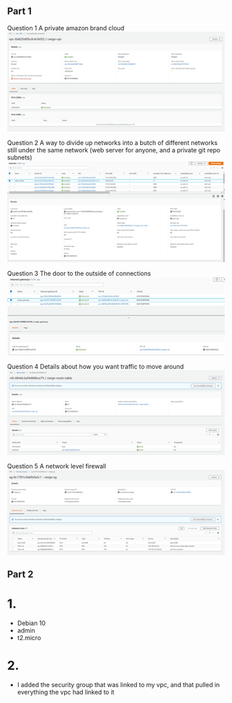 ## Part 1

Question 1
A private amazon brand cloud
![Question 1](question1.PNG)

Question 2
A way to divide up networks into a butch of different networks still under the same network (web server for anyone, and a private git repo subnets)
![Question 2](question2.PNG)

Question 3
The door to the outside of connections
![Question 3](question3.PNG)

Question 4
Details about how you want traffic to move around
![Question 4](question4.PNG)

Question 5
A network level firewall
![Question 5](question5.PNG)

## Part 2

# 1.
* Debian 10
* admin
* t2.micro

# 2. 
* I added the security group that was linked to my vpc, and that pulled in everything the vpc had linked to it




